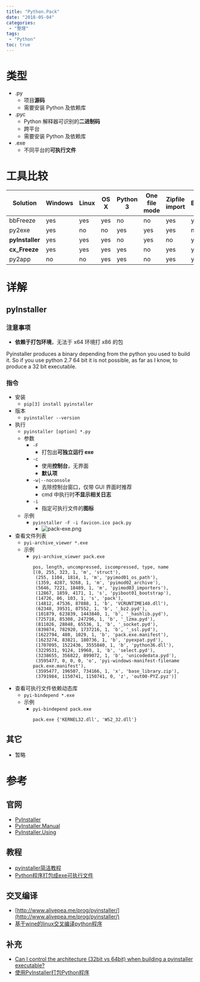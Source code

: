 ```yaml
---
title: "Python.Pack"
date: "2018-05-04"
categories:
 - "整理"
tags:
 - "Python"
toc: true
---
```



# 类型
- .py
	- 项目**源码**
	- 需要安装 Python 及依赖库
- .pyc
	- Python 解释器可识别的**二进制码**
	- 跨平台
	- 需要安装 Python 及依赖库
- .exe
	- 不同平台的**可执行文件**


# 工具比较
|     Solution    | Windows | Linux | OS X | Python 3 | One file mode | Zipfile import | Eggs | pkg_resources support |
|-----------------|---------|-------|------|----------|---------------|----------------|------|-----------------------|
| bbFreeze        | yes     | yes   | yes  | no       | no            | yes            | yes  | yes                   |
| py2exe          | yes     | no    | no   | yes      | yes           | yes            | no   | no                    |
| **pyInstaller** | yes     | yes   | yes  | no       | yes           | no             | yes  | no                    |
| **cx_Freeze**   | yes     | yes   | yes  | yes      | no            | yes            | yes  | no                    |
| py2app          | no      | no    | yes  | yes      | no            | yes            | yes  | yes                   |


# 详解
## pyInstaller

### 注意事项
- **依赖于打包环境**，无法于 x64 环境打 x86 的包
>
Pyinstaller produces a binary depending from the python you used to build it. 
So if you use python 2.7 64 bit it is not possible, as far as I know, to produce a 32 bit executable.

### 指令
- 安装
	- `pip[3] install pyinstaller`
- 版本
	- `pyinstaller --version`
- 执行
	- `pyinstaller [option] *.py`
	- 参数
		- `-F`
			- 打包出**可独立运行 exe**
		- `-c`
			- 使用**控制台**，无界面
			- **默认项**
		- `-w|--noconsole`
			- 去除控制台窗口，仅带 GUI 界面时推荐
			- cmd 中执行时**不显示相关日志**
		- `-i`
			- 指定可执行文件的**图标**
	- 示例
		- `pyinstaller -F -i favicon.ico pack.py`
			- ![pack-exe.png](http://doc.yqjdcyy.com/3d05119a-51e4-4dd9-b015-dd230f4d11fd.png)
- 查看文件列表
	- `pyi-archive_viewer *.exe`
	- 示例
		- `pyi-archive_viewer pack.exe`
			```
			pos, length, uncompressed, iscompressed, type, name
			[(0, 255, 323, 1, 'm', 'struct'),
			 (255, 1104, 1814, 1, 'm', 'pyimod01_os_path'),
			 (1359, 4287, 9268, 1, 'm', 'pyimod02_archive'),
			 (5646, 7221, 18489, 1, 'm', 'pyimod03_importers'),
			 (12867, 1859, 4171, 1, 's', 'pyiboot01_bootstrap'),
			 (14726, 86, 103, 1, 's', 'pack'),
			 (14812, 47536, 87888, 1, 'b', 'VCRUNTIME140.dll'),
			 (62348, 39531, 87552, 1, 'b', '_bz2.pyd'),
			 (101879, 623839, 1443840, 1, 'b', '_hashlib.pyd'),
			 (725718, 85308, 247296, 1, 'b', '_lzma.pyd'),
			 (811026, 28848, 65536, 1, 'b', '_socket.pyd'),
			 (839874, 782920, 1737216, 1, 'b', '_ssl.pyd'),
			 (1622794, 480, 1029, 1, 'b', 'pack.exe.manifest'),
			 (1623274, 83821, 180736, 1, 'b', 'pyexpat.pyd'),
			 (1707095, 1522436, 3555840, 1, 'b', 'python36.dll'),
			 (3229531, 9124, 19968, 1, 'b', 'select.pyd'),
			 (3238655, 356822, 899072, 1, 'b', 'unicodedata.pyd'),
			 (3595477, 0, 0, 0, 'o', 'pyi-windows-manifest-filename pack.exe.manifest'),
			 (3595477, 196507, 734166, 1, 'x', 'base_library.zip'),
			 (3791984, 1150741, 1150741, 0, 'z', 'out00-PYZ.pyz')]
			 ```
- 查看可执行文件依赖动态库
	- `pyi-bindepend *.exe`
	- 示例
		- `pyi-bindepend pack.exe`
			```
			pack.exe {'KERNEL32.dll', 'WS2_32.dll'}
			```

## 其它
- 暂略


# 参考
## 官网
- [PyInstaller](https://www.pyinstaller.org/)
- [PyInstaller.Manual](https://pyinstaller.readthedocs.io/en/v3.3.1/)
- [PyInstaller.Using](http://pyinstaller.readthedocs.io/en/stable/usage.html)

## 教程
- [pyinstaller简洁教程](http://legendtkl.com/2015/11/06/pyinstaller/)
- [Python程序打包成exe可执行文件](http://blog.csdn.net/zengxiantao1994/article/details/76578421)

## 交叉编译
- [http://www.alivepea.me/prog/pyinstaller/](http://www.alivepea.me/prog/pyinstaller/)
- [基于wine的linux交叉编译python程序](http://haishenming.xyz/%E4%BB%A3%E7%A0%81%E7%9B%B8%E5%85%B3/2018/01/26/wine-python-to-exe/)

## 补充
- [Can I control the architecture (32bit vs 64bit) when building a pyinstaller executable?](https://stackoverflow.com/questions/7155866/can-i-control-the-architecture-32bit-vs-64bit-when-building-a-pyinstaller-exec)
- [使用PyInstaller打包Python程序](http://ju.outofmemory.cn/entry/137370)
